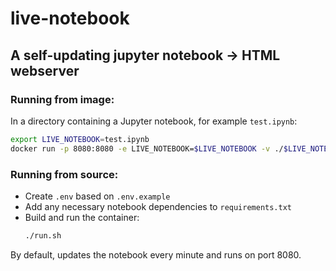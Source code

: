 # live-notebook
## A self-updating jupyter notebook -> HTML webserver

### Running from image:

In a directory containing a Jupyter notebook, for example `test.ipynb`:
```sh
export LIVE_NOTEBOOK=test.ipynb
docker run -p 8080:8080 -e LIVE_NOTEBOOK=$LIVE_NOTEBOOK -v ./$LIVE_NOTEBOOK:/app/$LIVE_NOTEBOOK.ipynb -d sahilng/live-notebook
```

### Running from source:
- Create `.env` based on `.env.example`
- Add any necessary notebook dependencies to `requirements.txt`
- Build and run the container:
    ```sh
    ./run.sh
    ```

By default, updates the notebook every minute and runs on port 8080.
